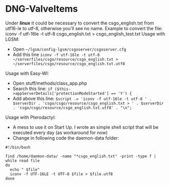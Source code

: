 # DNG-ValveItems

Under ___linux___ it could be necessary to convert the csgo_english.txt from utf16-le to utf-8, otherwise you'll see no name.
Example to convert the file: iconv -f utf-16le -t utf-8 csgo_english.txt > csgo_english_test.txt
Usage with LGSM:
 - Open `~/lgsm/config-lgsm/csgoserver/csgoserver.cfg`
 - Add this line `iconv -f utf-16le -t utf-8 ~/serverfiles/csgo/resource/csgo_english.txt > ~/serverfiles/csgo/resource/csgo_english.txt.utf8`

Usage with Easy-WI:
 - Open stuff/methods/class_app.php
 - Search this line: `if ($this->appServerDetails['protectionModeStarted'] == 'Y') {`
 - Add above this line: `$script .= 'iconv -f utf-16le -t utf-8 ' . $serverDir . 'csgo/csgo/resource/csgo_english.txt > ' . $serverDir . 'csgo/csgo/resource/csgo_english.txt.utf8' . "\n";`

Usage with Pterodactyl:
 - A mess to use it on Start Up. I wrote an simple shell script that will be executed every day (as workaround for now)
 - Change in following code the daemon-data folder:
```
#!/bin/bash

find /home/daemon-data/ -name "*csgo_english.txt" -print -type f |
while read file
do
  echo " $file"
  iconv -f UTF-16LE -t UTF-8 $file > $file.utf8
done

```
